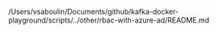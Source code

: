 /Users/vsaboulin/Documents/github/kafka-docker-playground/scripts/../other/rbac-with-azure-ad/README.md